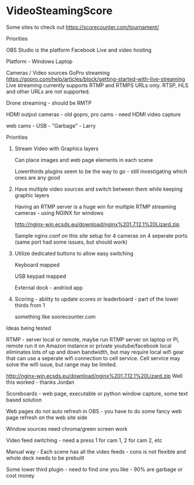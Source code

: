 # VideoSteamingScore

Some sites to check out
https://scorecounter.com/tournament/

Priorities

OBS Studio is the platform
Facebook Live and video hosting

Platform - Windows Laptop

Cameras / Video sources 
  GoPro streaming https://gopro.com/help/articles/block/getting-started-with-live-streaming
  Live streaming currently supports RTMP and RTMPS URLs only. RTSP, HLS and other URLs are not supported. 
  
  Drone streaming - should be RMTP
  
  HDMI output cameras - old gopro, pro cams   - need HDMI video capture
  
  web cams - USB - "Garbage" - Larry 
  

Priorities
1. Stream Video with Graphics layers 
      
      Can place images and web page elements in each scene
      
      Lowerthirds plugins seem to be the way to go - still investigating which ones are any good
      
2. Have multiple video sources and switch between them while keeping graphic layers

      Having an RTMP server is a huge win for multiple RTMP streaming cameras - using NGINX for windows 
      
      http://nginx-win.ecsds.eu/download/nginx%201.7.12.1%20Lizard.zip
      
      Sample nginx.conf on this site setup for 4 cameras on 4 seperate ports (same port had some issues, but should work)
      
      
3. Utilize dedicated buttons to allow easy switching
      
      Keyboard mapped
      
      USB keypad mapped 
      
      External dock - andriod app

4. Scoring - ability to update scores or leaderboard - part of the lower thirds from 1
    
    something like soorecounter.com
    
Ideas being tested

RTMP - server local or remote, maybe run RTMP server on laptop or PI,  remote run it on Amazon instance or private youtube/facebook
  local eliminates lots of up and down bandwidth, but may require local wifi gear that can use a seperate wifi connection to cell service.   Cell service may solve the wifi issue, but range may be limited.
 
 http://nginx-win.ecsds.eu/download/nginx%201.7.12.1%20Lizard.zip
  Well this worked - thanks Jordan
  

Scoreboards - web page, executable or python window capture, some text based solution
  
  Web pages do not auto refresh in OBS - you have to do some fancy web page refresh on the web site side
  
  Window sources need chroma/green screen work
  
Video feed switching - need a press 1 for cam 1, 2 for cam 2, etc
  
  Manual way - Each scene has all the video feeds - cons is not flexible and whole deck needs to be prebuilt 

  Some lower third plugin - need to find one you like - 90% are garbage or cost money
